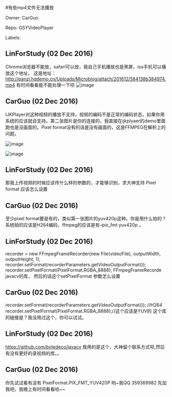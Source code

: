 #有些mp4文件无法播放

Owner: CarGuo

Repo: GSYVideoPlayer

Labels: 

## LinForStudy (02 Dec 2016)

Chrome浏览器不能放，safarl可以放，我自己手机播放也是黑屏，ios手机可以播放这个地址，
这是地址：http://panzi.hqdemo.cn/Uploads/Microblog/attach/201612/584138b384974.mp4
有时间看看能不能处理一下呗
![image](https://cloud.githubusercontent.com/assets/18901958/20828718/cd053fc6-b8b3-11e6-8188-b2005e9c0288.png)


## CarGuo (02 Dec 2016)

IJKPlayer对这种视频的播放不支持，视频的编码不是正常的编码状态，如果你用系统的应该就会支持。第二张图片是你的连接的，我直接在ijkplyaer的demo里面跑也是没画面的。Pixel format没有的话是没有画面的，这是FFMPEG在解析上的问题。

![image](https://cloud.githubusercontent.com/assets/10770362/20829605/b424e840-b8b7-11e6-92a4-7d9ea3d9c56d.png)

![image](https://cloud.githubusercontent.com/assets/10770362/20829624/c9d4ad56-b8b7-11e6-92d7-a68e367423e4.png)



## LinForStudy (02 Dec 2016)

那我上传视频的时候应该传什么样的参数的，才能够识别，求大神支持
Pixel format 应该怎么设置

## CarGuo (02 Dec 2016)

至少pixel format要是有的，类似第一张图片的yuv420p这种。你是用什么拍的？系统拍的应该是H264编码，ffmpeg的应该是有–pix_fmt yuv420p 。

## LinForStudy (02 Dec 2016)

recorder = new FFmpegFrameRecorder(new File(videoFile), outputWidth, outputHeight, 1);
        recorder.setFormat(recorderParameters.getVideoOutputFormat());
        recorder.setPixelFormat(PixelFormat.RGBA_8888);
FFmpegFrameRecorde javacv的库， 然后的话这个setPixelFormat 参数怎么设置

## CarGuo (02 Dec 2016)

recorder.setFormat(recorderParameters.getVideoOutputFormat()); //H264
recorder.setPixelFormat(PixelFormat.RGBA_8888);//这个应该是YUV的
这个库的链接是？我没用过这个，你可以试试。

## LinForStudy (02 Dec 2016)

https://github.com/bytedeco/javacv
 我用的是这个，大神留个联系方式呗,然后有没有更好的录视频的库。。

## CarGuo (02 Dec 2016)

你先试试看有没有  PixelFormat.PIX_FMT_YUV420P 哟~我QQ 359369982 先加我吧，我晚上有时间看看哈~~

